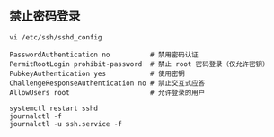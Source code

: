 ## 禁止密码登录

    vi /etc/ssh/sshd_config

    PasswordAuthentication no          # 禁用密码认证
    PermitRootLogin prohibit-password  # 禁止 root 密码登录（仅允许密钥）
    PubkeyAuthentication yes           # 使用密钥
    ChallengeResponseAuthentication no # 禁止交互式应答
    AllowUsers root                    # 允许登录的用户

    systemctl restart sshd
    journalctl -f
    journalctl -u ssh.service -f
